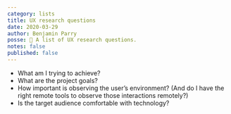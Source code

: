 ```yaml
---
category: lists
title: UX research questions
date: 2020-03-29
author: Benjamin Parry
posse: 📝 A list of UX research questions.
notes: false
published: false
---
```


* What am I trying to achieve?
* What are the project goals?
* How important is observing the user’s environment? (And do I have the right remote tools to observe those interactions remotely?)
* Is the target audience comfortable with technology?
